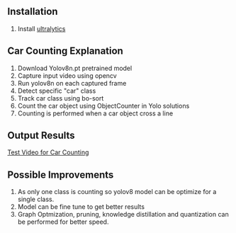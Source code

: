 ## Installation
1. Install [ultralytics](https://docs.ultralytics.com/quickstart/)
## Car Counting Explanation
1. Download Yolov8n.pt pretrained model
2. Capture input video using opencv
3. Run yolov8n on each captured frame
4. Detect specific "car" class
5. Track car class using bo-sort
6. Count the car object using ObjectCounter in Yolo solutions
7. Counting is performed when a car object cross a line

## Output Results
[Test Video for Car Counting](https://drive.google.com/file/d/1tP2ApawUHPl-GSNfUpedpxcTbQWaMGHB/view?usp=sharing)

## Possible Improvements
1. As only one class is counting so yolov8 model can be optimize for a single class.
2. Model can be fine tune to get better results
3. Graph Optmization, pruning, knowledge distillation and quantization can be performed for better speed.
